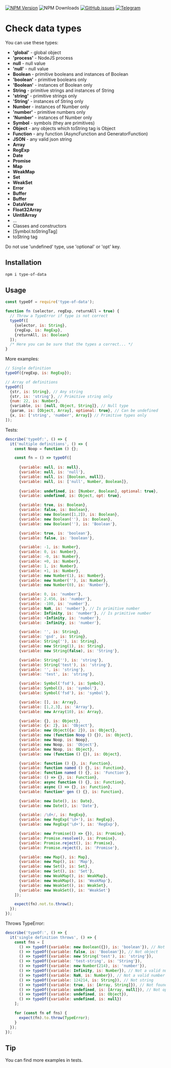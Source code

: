 
[![NPM Version][npm-image]][npm-url] ![NPM Downloads][downloads-image] [![GitHub issues][issues-image]][issues-url] [![Telegram][telegram-image]][telegram-url]

[npm-image]: https://img.shields.io/npm/v/type-of-data.svg
[npm-url]: https://www.npmjs.com/package/type-of-data
[downloads-image]: https://img.shields.io/npm/dw/type-of-data.svg
[deps-image]: https://david-dm.org/doasync/type-of-data.svg
[issues-image]: https://img.shields.io/github/issues/doasync/type-of-data.svg
[issues-url]: https://github.com/doasync/type-of-data/issues
[license-image]: https://img.shields.io/badge/license-MIT-blue.svg
[license-url]: https://raw.githubusercontent.com/doasync/type-of-data/master/LICENSE
[telegram-image]: http://i.imgur.com/WANXk3d.png
[telegram-url]: https://t.me/doasync

Check data types
======================

You can use these types:
* **'global'** - global object
* **'process'** - NodeJS process
* **null** - null value
* **'null'** - null value
* **Boolean** - primitive booleans and instances of Boolean
* **'boolean'** - primitive booleans only
* **'Boolean'** - instances of Boolean only
* **String** - primitive strings and instances of String
* **'string'** - primitive strings only
* **'String'** - instances of String only
* **Number** - instances of Number only
* **'number'** - primitive numbers only
* **'Number'** - instances of Number only
* **Symbol** - symbols (they are primitives)
* **Object** - any objects which toString tag is Object
* **Function** - any function (AsyncFunction and GeneratorFunction)
* **JSON** - any valid json string
* **Array**
* **RegExp**
* **Date**
* **Promise**
* **Map**
* **WeakMap**
* **Set**
* **WeakSet**
* **Error**
* **Buffer**
* **Buffer**
* **DataView**
* **Float32Array**
* **Uint8Array**
* ...
* Classes and constructors
* [Symbol.toStringTag]
* toString tag

Do not use 'undefined' type, use 'optional' or 'opt' key.

Installation
-------------

```bash
npm i type-of-data
```

Usage
-------------------

```javascript
const typeOf = require('type-of-data');

function fn (selector, regExp, returnAll = true) {
  // Throw a TypeError if type is not correct
  typeOf([
    {selector, is: String},
    {regExp, is: RegExp},
    {returnAll, is: Boolean}
  ]);
  /* Here you can be sure that the types a correct... */
}
```
More examples:
```javascript
// Single definition
typeOf({regExp, is: RegExp});

// Array of definitions
typeOf([
  {str, is: String}, // Any string
  {str, is: 'string'}, // Primitive string only
  {num: 22, is: Number},
  {variable, is: [null, Object, String]}, // Null type
  {param, is: [Object, Array], optional: true}, // Can be undefined
  {x, is: ['string', 'number', Array]} // Primitive types only
]);
```

Tests:

```javascript
describe('typeOf:', () => {
  it('multiple definitions', () => {
    const Noop = function () {};

    const fn = () => typeOf([
      
      {variable: null, is: null},
      {variable: null, is: 'null'},
      {variable: null, is: [Boolean, null]},
      {variable: null, is: ['null', Number, Boolean]},
      
      {variable: undefined, is: [Number, Boolean], optional: true},
      {variable: undefined, is: Object, opt: true},

      {variable: true, is: Boolean},
      {variable: false, is: Boolean},
      {variable: new Boolean([1,2]), is: Boolean},
      {variable: new Boolean(''), is: Boolean},
      {variable: new Boolean(''), is: 'Boolean'},

      {variable: true, is: 'boolean'},
      {variable: false, is: 'boolean'},

      {variable: -1, is: Number},
      {variable: 0, is: Number},
      {variable: -0, is: Number},
      {variable: +0, is: Number},
      {variable: 1, is: Number},
      {variable: +1, is: Number},
      {variable: new Number(1), is: Number},
      {variable: new Number(''), is: Number},
      {variable: new Number(0), is: 'Number'},

      {variable: 0, is: 'number'},
      {variable: 2.456, is: 'number'},
      {variable: -100, is: 'number'},
      {variable: NaN, is: 'number'}, // Is primitive number
      {variable: Infinity, is: 'number'}, // Is primitive number
      {variable: +Infinity, is: 'number'},
      {variable: -Infinity, is: 'number'},

      {variable: '', is: String},
      {variable: 'gsd', is: String},
      {variable: String(''), is: String},
      {variable: new String(1), is: String},
      {variable: new String(false), is: 'String'},

      {variable: String(''), is: 'string'},
      {variable: String('test'), is: 'string'},
      {variable: '', is: 'string'},
      {variable: 'test', is: 'string'},

      {variable: Symbol('fsd'), is: Symbol},
      {variable: Symbol(), is: 'symbol'},
      {variable: Symbol('fsd'), is: 'symbol'},

      {variable: [], is: Array},
      {variable: [1,2,3], is: 'Array'},
      {variable: new Array(10), is: Array},

      {variable: {}, is: Object},
      {variable: {x: 2}, is: 'Object'},
      {variable: new Object({a: 2}), is: Object},
      {variable: new (function Noop () {}), is: Object},
      {variable: new Noop, is: Noop},
      {variable: new Noop, is: 'Object'},
      {variable: new Noop, is: Object},
      {variable: new (function () {}), is: Object},

      {variable: function () {}, is: Function},
      {variable: function named () {}, is: Function},
      {variable: function named () {}, is: 'Function'},
      {variable: () => {}, is: Function},
      {variable: async function () {}, is: Function},
      {variable: async () => {}, is: Function},
      {variable: function* gen () {}, is: Function},

      {variable: new Date(), is: Date},
      {variable: new Date(), is: 'Date'},

      {variable: /\d+/, is: RegExp},
      {variable: new RegExp('\d+'), is: RegExp},
      {variable: new RegExp('\d+'), is: 'RegExp'},

      {variable: new Promise(() => {}), is: Promise},
      {variable: Promise.resolve(), is: Promise},
      {variable: Promise.reject(), is: Promise},
      {variable: Promise.reject(), is: 'Promise'},

      {variable: new Map(), is: Map},
      {variable: new Map(), is: 'Map'},
      {variable: new Set(), is: Set},
      {variable: new Set(), is: 'Set'},
      {variable: new WeakMap(), is: WeakMap},
      {variable: new WeakMap(), is: 'WeakMap'},
      {variable: new WeakSet(), is: WeakSet},
      {variable: new WeakSet(), is: 'WeakSet'}
    ]);

    expect(fn).not.to.throw();
  });
});
```
Throws TypeError:
```javascript
describe('typeOf:', () => {
  it('single definition throws', () => {
    const fns = [
      () => typeOf({variable: new Boolean({}), is: 'boolean'}), // Not primitive
      () => typeOf({variable: false, is: 'Boolean'}), // Not object
      () => typeOf({variable: new String('test'), is: 'string'}),
      () => typeOf({variable: 'test-string', is: 'String'}),
      () => typeOf({variable: new Number(214), is: 'number'}),
      () => typeOf({variable: Infinity, is: Number}), // Not a valid number
      () => typeOf({variable: NaN, is: Number}), // Not a valid number
      () => typeOf({variable: 124214, is: String}), // Not string
      () => typeOf({variable: true, is: [Array, String]}), // Not found
      () => typeOf({variable: undefined, is: [Array, null]}), // Not optional
      () => typeOf({variable: undefined, is: Object}),
      () => typeOf({variable: undefined, is: null})
    ];

    for (const fn of fns) {
      expect(fn).to.throw(TypeError);
    }
  });
});
```

Tip
------------------

You can find more examples in tests.